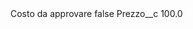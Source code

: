 <?xml version="1.0" encoding="UTF-8"?>
<CustomMetadata xmlns="http://soap.sforce.com/2006/04/metadata" xmlns:xsi="http://www.w3.org/2001/XMLSchema-instance" xmlns:xsd="http://www.w3.org/2001/XMLSchema">
    <label>Costo da approvare</label>
    <protected>false</protected>
    <values>
        <field>Prezzo__c</field>
        <value xsi:type="xsd:double">100.0</value>
    </values>
</CustomMetadata>
